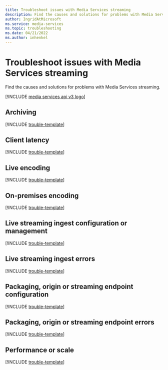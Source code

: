 ```yaml
---
title: Troubleshoot issues with Media Services streaming
description: Find the causes and solutions for problems with Media Services streaming.
author: IngridAtMicrosoft
ms.service: media-services
ms.topic: troubleshooting
ms.date: 04/21/2022
ms.author: inhenkel
---
```

# Troubleshoot issues with Media Services streaming

Find the causes and solutions for problems with Media Services streaming.

[!INCLUDE [media services api v3 logo](./includes/v3-hr.md)]

## Archiving

[!INCLUDE [trouble-template](includes/trouble-template.md)]

## Client latency

[!INCLUDE [trouble-template](includes/trouble-template.md)]

## Live encoding

[!INCLUDE [trouble-template](includes/trouble-template.md)]

## On-premises encoding

[!INCLUDE [trouble-template](includes/trouble-template.md)]

## Live streaming ingest configuration or management

[!INCLUDE [trouble-template](includes/trouble-template.md)]

## Live streaming ingest errors

[!INCLUDE [trouble-template](includes/trouble-template.md)]

## Packaging, origin or streaming endpoint configuration

[!INCLUDE [trouble-template](includes/trouble-template.md)]

## Packaging, origin or streaming endpoint errors

[!INCLUDE [trouble-template](includes/trouble-template.md)]

## Performance or scale

[!INCLUDE [trouble-template](includes/trouble-template.md)]
